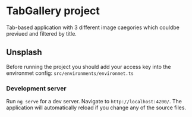 # TabGallery project

Tab-based application with 3 different image caegories which couldbe previued and filtered by title.

## Unsplash

Before running the project you should add your access key into the environmet config: `src/environments/environmet.ts` 

### Development server

Run `ng serve` for a dev server. Navigate to `http://localhost:4200/`. The application will automatically reload if you change any of the source files.